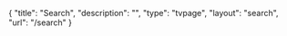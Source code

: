 {
    "title": "Search",
    "description": "",
    "type": "tvpage",
    "layout": "search",
    "url": "\/search"
}
